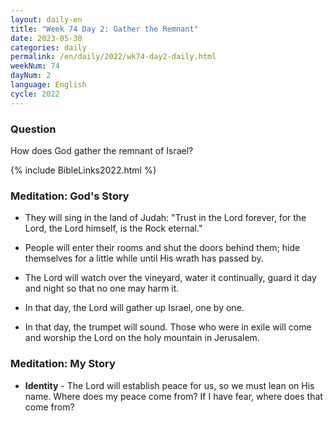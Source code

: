 ```yaml
---
layout: daily-en
title: "Week 74 Day 2: Gather the Remnant"
date: 2023-05-30
categories: daily
permalink: /en/daily/2022/wk74-day2-daily.html
weekNum: 74
dayNum: 2
language: English
cycle: 2022
---
```

### Question     
How does God gather the remnant of Israel?

{% include BibleLinks2022.html %} 

### Meditation: God's Story   
+ They will sing in the land of Judah: "Trust in the Lord forever, for the Lord, the Lord himself, is the Rock eternal." 

+ People will enter their rooms and shut the doors behind them; hide themselves for a little while until His wrath has passed by. 

+ The Lord will watch over the vineyard, water it continually, guard it day and night so that no one may harm it. 

+ In that day, the Lord will gather up Israel, one by one. 

+ In that day, the trumpet will sound. Those who were in exile will come and worship the Lord on the holy mountain in Jerusalem. 

### Meditation: My Story   
+ **Identity** - The Lord will establish peace for us, so we must lean on His name. Where does my peace come from? If I have fear, where does that come from? 
